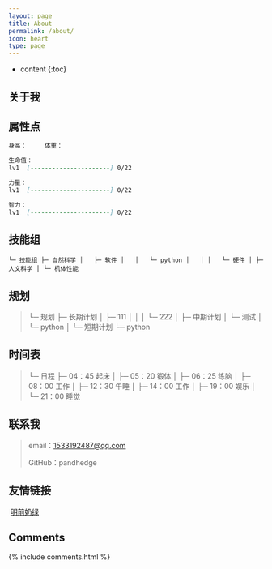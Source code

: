 ```yaml
---
layout: page
title: About
permalink: /about/
icon: heart
type: page
---
```


* content
{:toc}

## 关于我

<!-- <iframe src="https://githubbadge.appspot.com/gaohaoyang?s=1" style="border: 0;height: 142px;width: 200px;overflow: hidden;" frameBorder="0"></iframe> -->



## 属性点

```markdown
身高：		体重：

生命值：
lv1  [----------------------] 0/22

力量：
lv1  [----------------------] 0/22

智力：
lv1  [----------------------] 0/22

```

## 技能组
`
└─ 技能组
 ├─ 自然科学
 │   ├─ 软件
 │   │   └─ python
 │   │
 │   └─ 硬件
 │
 ├─ 人文科学
 │
 └─ 机体性能
 `


## 规划

> └─ 规划
>     ├─ 长期计划
>     │   ├─ 111
>     │   │
>     │   └─ 222
>     │
>     ├─ 中期计划
>     │   └─ 测试
>     │       └─ python
>     │
>     └─ 短期计划
>         └─ python


## 时间表

> └─ 日程
>     ├─ 04：45 起床
>     │
>     ├─ 05：20 锻体
>     │
>     ├─ 06：25 练脑
>     │
>     ├─ 08：00 工作
>     │
>     ├─ 12：30 午睡
>     │
>     ├─ 14：00 工作
>     │
>     ├─ 19：00 娱乐
>     │
>     └─ 21：00 睡觉


## 联系我

>
> email：1533192487@qq.com
>
> GitHub：pandhedge




## 友情链接

​    [明前奶绿](https://laplace.live/about)


## Comments

{% include comments.html %}
